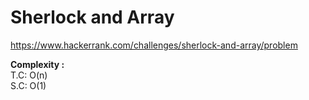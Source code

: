 # Sherlock and Array

https://www.hackerrank.com/challenges/sherlock-and-array/problem

**Complexity :**<br>
T.C: O(n)<br>
S.C: O(1)<br>
